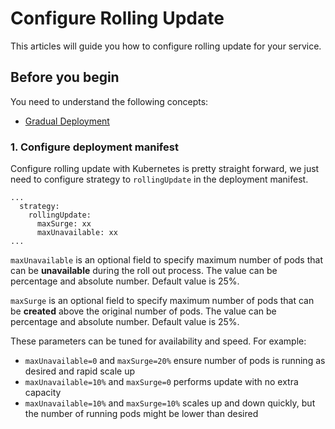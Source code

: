 # Configure Rolling Update

This articles will guide you how to configure rolling update for your service.

## Before you begin

You need to understand the following concepts:

- [Gradual Deployment](../concepts/gradual-deploy.md)

### 1. Configure deployment manifest

Configure rolling update with Kubernetes is pretty straight forward, we just need to configure strategy
to `rollingUpdate` in the deployment manifest.
```
...
  strategy:
    rollingUpdate:
      maxSurge: xx
      maxUnavailable: xx
...
```

`maxUnavailable` is an optional field to specify maximum number of pods that can be **unavailable** during the roll out
process. The value can be percentage and absolute number. Default value is 25%.

`maxSurge` is an optional field to specify maximum number of pods that can be **created** above the original number of pods. The value can be percentage and absolute number. Default value is 25%. 

These parameters can be tuned for availability and speed. For example:

- `maxUnavailable=0` and `maxSurge=20%` ensure number of pods is running as desired and rapid scale up
- `maxUnavailable=10%` and `maxSurge=0` performs update with no extra capacity
- `maxUnavailable=10%` and `maxSurge=10%` scales up and down quickly, but the number of running pods might be lower than desired

